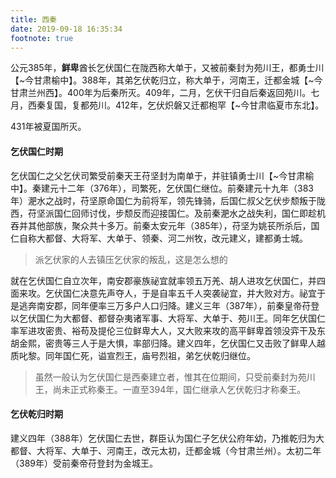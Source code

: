 ```yaml
---
title: 西秦
date: 2019-09-18 16:35:34
footnote: true
---
```


公元385年，**鲜卑**酋长乞伏国仁在陇西称大单于，又被前秦封为苑川王，都勇士川【~今甘肃榆中】。388年，其弟乞伏乾归立，称大单于，河南王，迁都金城【~今甘肃兰州西】。400年为后秦所灭。409年，二月，乞伏干归自后秦返回苑川。七月，西秦复国，复都苑川。412年，乞伏炽磐又迁都枹罕【~今甘肃临夏市东北】。

431年被夏国所灭。

#### 乞伏国仁时期

乞伏国仁之父乞伏司繁受前秦天王苻坚封为南单于，并驻镇勇士川【~今甘肃榆中】。秦建元十二年（376年），司繁死，乞伏国仁继位。前秦建元十九年（383年）淝水之战时，苻坚原命国仁为前将军，领先锋骑，后国仁叔父乞伏步颓叛于陇西，苻坚派国仁回师讨伐，步颓反而迎接国仁。及前秦淝水之战失利，国仁即趁机吞并其他部族，聚众共十多万。前秦太安元年（385年），苻坚为姚苌所杀后，国仁自称大都督、大将军、大单于、领秦、河二州牧，改元建义，建都勇士城。

> 派乞伏家的人去镇压乞伏家的叛乱，这是怎么想的

就在乞伏国仁自立次年，南安郡豪族祕宜就率领五万羌、胡人进攻乞伏国仁，并四面来攻。乞伏国仁决意先声夺人，于是自率五千人突袭祕宜，并大败对方。祕宜于是逃奔南安郡，同年便率三万多户人口归降。建义三年（387年），前秦皇帝苻登以乞伏国仁为大都督、都督杂夷诸军事、大将军、大单于、苑川王。同年乞伏国仁率军进攻密贵、裕苟及提伦三位鲜卑大人，又大败来攻的高平鲜卑首领没弈干及东胡金熙，密贵等三人于是大惧，率部归降。建义四年，乞伏国仁又击败了鲜卑人越质叱黎。同年国仁死，谥宣烈王，庙号烈祖，弟乞伏乾归继位。

> 虽然一般认为乞伏国仁是西秦建立者，惟其在位期间，只受前秦封为苑川王，尚未正式称秦王。一直至394年，国仁继承人乞伏乾归才称秦王。

#### 乞伏乾归时期

建义四年（388年）乞伏国仁去世，群臣认为国仁子乞伏公府年幼，乃推乾归为大都督、大将军、大单于、河南王，改元太初，迁都金城（今甘肃兰州）。太初二年（389年）受前秦帝苻登封为金城王。
